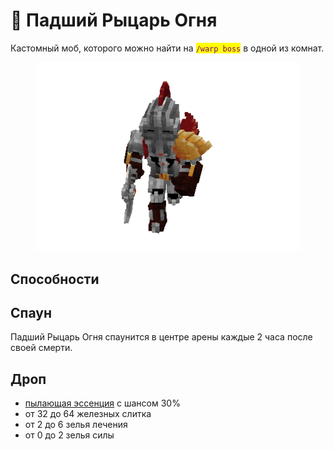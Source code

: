 # 🤺 Падший Рыцарь Огня

Кастомный моб, которого можно найти на <mark style="color:purple;">`/warp boss`</mark> в одной из комнат.

<figure><img src="../../../.gitbook/assets/fallenravager.gif" alt=""><figcaption></figcaption></figure>

## Способности

## Спаун

Падший Рыцарь Огня спаунится в центре арены каждые 2 часа после своей смерти.

## Дроп

* [пылающая эссенция](../../essencii/pylayushaya-essenciya.md) с шансом 30%
* от 32 до 64 железных слитка
* от 2 до 6 зелья лечения
* от 0 до 2 зелья силы
